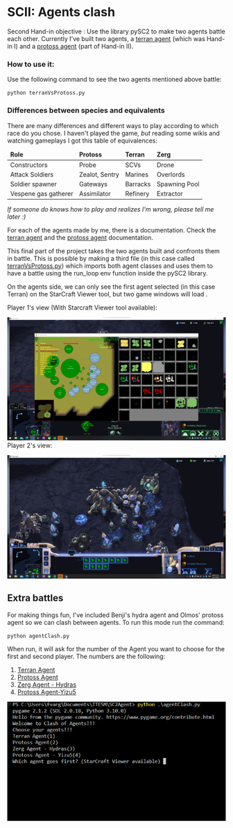 # SCII: Agents clash

Second Hand-in objective : Use the library pySC2 to make two agents battle each other. Currently I've built two agents, a [terran agent](terran.md) (which was Hand-in I) and a [protoss agent](protoss.md) (part of Hand-in II). 
### How to use it:

Use the following command to see the two agents mentioned above battle:
    
    python terranVsProtoss.py

### Differences between species and equivalents

There are many differences and different ways to play according to which race do you chose. I haven't played the game, *but* reading some wikis and watching gameplays I got this table of equivalences:
 

<table>
    <thead>
        <td>
            <strong>Role</strong>
        </td>
        <td>
            <strong>Protoss</strong>
        </td>
        <td>
            <strong>Terran</strong>
        </td>
        <td>
            <strong>Zerg</strong>
        </td>
    </thead>
    <tr>
        <td>
            Constructors
        </td>
        <td>
            Probe
        </td>
        <td>
            SCVs
        </td>
        <td>
            Drone
        </td>
    </tr>
    <tr>
       <td>
            Attack Soldiers
        </td>
        <td>
            Zealot, Sentry
        </td>
        <td>
            Marines
        </td>
        <td>
            Overlords
        </td>
    </tr>
    <tr>
       <td>
            Soldier spawner
        </td>
        <td>
            Gateways
        </td>
        <td>
            Barracks
        </td>
        <td>
            Spawning Pool
        </td>
    </tr>
    <tr>
       <td>
            Vespene gas gatherer
        </td>
        <td>
            Assimilator
        </td>
        <td>
            Refinery
        </td>
        <td>
            Extractor
        </td>
    </tr>
</table>

*If someone do knows how to play and realizes I'm wrong, please tell me later :)*

For each of the agents made by me, there is a documentation. Check the [terran agent](terran.md) and the [protoss agent](protoss.md) documentation.

This final part of the project takes the two agents built and confronts them in battle. This is possible by making a third file (in this case called [terranVsProtoss.py](terranVsProtoss.py)) which imports both agent classes and uses them to have a battle using the run_loop env function inside the pySC2 library. 

On the agents side, we can only see the first agent selected (in this case Terran) on the StarCraft Viewer tool, but two game windows will load
.

Player 1's view (With Starcraft Viewer tool available):

![player1](img/player1.png)
Player 2's view:

![player2](img/player2.png)

## Extra battles

For making things fun, I've included Benji's hydra agent and Olmos' protoss agent so we can clash between agents. To run this mode run the command:

    python agentClash.py

When run, it will ask for the number of the Agent you want to choose for the first and second player. The numbers are the following:

1. [Terran Agent](terranAgent.py)
2. [Protoss Agent](protossAgent.py)
3. [Zerg Agent - Hydras](hydras.py)
4. [Protoss Agent-Yizu5](protossOlmos.py)


![clash](img/clash.png)